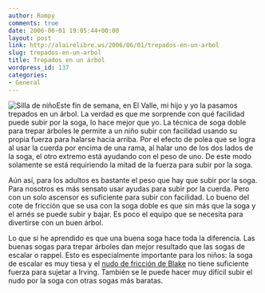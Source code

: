 ```yaml
---
author: Rompy
comments: true
date: 2006-06-01 19:05:44+00:00
layout: post
link: http://alairelibre.ws/2006/06/01/trepados-en-un-arbol
slug: trepados-en-un-arbol
title: Trepados en un árbol
wordpress_id: 137
categories:
- General
---
```


![Silla de niño](http://alairelibre.ws/wp-content/uploads/2006/06/ChildSaddles1.jpg)Este fin de semana, en El Valle, mi hijo y yo la pasamos trepados en un árbol. La verdad es que me sorprende con qué facilidad puede subir por la soga, lo hace mejor que yo. La técnica de soga doble para trepar árboles le permite a un niño subir con facilidad usando su propia fuerza para halarse hacia arriba. Por el efecto de polea que se logra al usar la cuerda por encima de una rama, al halar uno de los dos lados de la soga, el otro extremo está ayudando con el peso de uno. De este modo solamente se está requiriendo la mitad de la fuerza para subir por la soga.

Aún así, para los adultos es bastante el peso que hay que subir por la soga. Para nosotros es más sensato usar ayudas para subir por la cuerda. Pero con un solo ascensor es suficiente para subir con facilidad. Lo bueno del cote de fricción que se usa con la soga doble es que sin más que la soga y el arnés se puede subir y bajar. Es poco el equipo que se necesita para divertirse con un buen árbol.

Lo que si he aprendido es que una buena soga hace toda la diferencia. Las buenas sogas para trepar árboles dan mejor resultado que las sogas de escalar o rappel. Esto es especialmente importante para los niños: la soga de escalar es muy tiesa y el [nudo de fricción de Blake](http://www.animatedknots.com/blakes/) no tiene suficiente fuerza para sujetar a Irving. También se le puede hacer muy difícil subir el nudo por la soga con otras sogas más baratas.
